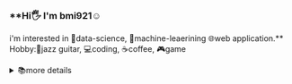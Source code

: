 ### **Hi🖐️ I'm bmi921☺️  
i'm interested in 🧪data-science, 🤖machine-leaerining 🌐web application.**  
Hobby:🎸jazz guitar, 💻coding, ☕coffee, 🎮game
<details><summary>📚more details</summary>
  
✅ *2020/03～2025/03* **Ibaraki National College of Technology** (computer science)  
⬛ *2025/04～* **Tokyo University of Marine Science and Technology** (logistics engineering)  
⬛ *2025/08* internship OPTiM




</details>



 
